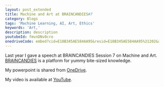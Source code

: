 ```yaml
---
layout: post_extended
title: Machine and Art at BRAINCANDIES#7
category: Blogs
tags: 'Machine Learning, AI, Art, Ethics'
keywords: 'Art,'
description: description
youtubeId: fmvnDNv0cro
onedriveCode: embed?cid=E18B345AE584AA95&resid=E18B345AE584AA95%21202&authkey=ACnwGOz3gd6C0H0&em=2
---
```

Last year I gave a speech at BRAINCANDIES Session 7 on Machine and Art. [BRAINCANDIES](http://www.braincandi.es/about.html) is a platform for yummy bite-sized knowledge.

My powerpoint is shared from [OneDrive](https://onedrive.live.com/view.aspx?resid=E18B345AE584AA95!202&ithint=file%2cpptx&app=PowerPoint&authkey=!AErSf52dfKmNy6o).

My video is available at [YouTube](https://www.youtube.com/watch?v=fmvnDNv0cro&feature=youtu.be).
